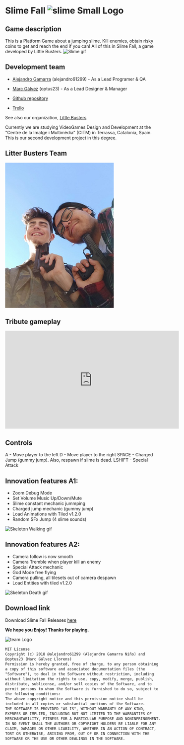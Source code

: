 ﻿# Slime Fall ![slime Small Logo](https://github.com/LITTLE-BUSTERS-STUDIO/SlimeFall/blob/master/docs/Slime%20Fall%20Logo2.png)


## Game description
This is a Platform Game about a jumping slime. Kill enemies, obtain risky coins to get and reach the end if you can! All of this in Slime Fall, a game developed by Little Busters.
![Slime gif](https://media.giphy.com/media/ZNKTOhKsCtidMGtzQG/giphy.gif)


## Development team
* [Alejandro Gamarra](https://github.com/alejandro61299) 
 (alejandro61299) - As a Lead Programer & QA
 
* [Marc Gálvez]( https://github.com/optus23) (optus23) - As a Lead Designer & Manager

* [Github repository]( https://github.com/LITTLE-BUSTERS-STUDIO/FallSlime)
* [Trello]( https://trello.com/b/ZRKRIdPU/little-busters)

See also our organization, [Little Busters](https://github.com/LITTLE-BUSTERS-STUDIO)

Currently we are studying VideoGames Design and Development at the "Centre de la Imatge i Multimèdia" (CITM) in Terrassa, Catalonia, Spain. This is our second development project in this degree.

## Litter Busters Team
![team photo](Japan2018.jpeg)


## Tribute gameplay

<iframe width="560" height="315" src="https://www.youtube.com/embed/5DJ6QL3aveo" frameborder="0" allow="autoplay; encrypted-media" allowfullscreen></iframe>

## Controls
A - Move player to the left
D - Move player to the right
SPACE - Charged Jump (gummy jump). Also, respawn if slime is dead.
LSHIFT - Special Attack


## Innovation features A1:

* Zoom Debug Mode
* Set Volume Music Up/Down/Mute
* Slime constant mechanic jummping
* Charged jump mechanic (gummy jump)
* Load Animations with Tiled v1.2.0
* Random SFx Jump (4 slime sounds)

![Skeleton Walking gif](https://media.giphy.com/media/3XCqoGPMbbnfDMXVaH/giphy.gif)

## Innovation features A2:

* Camera follow is now smooth
* Camera Tremble when player kill an enemy
* Special Attack mechanic
* God Mode free flying
* Camera pulling, all tilesets out of camera despawn
* Load Entities with tiled v1.2.0

![Skeleton Death gif](https://media.giphy.com/media/3tKcEoLd4V0dBpB8jb/giphy.gif)

## Download link

Download Slime Fall Releases [here](https://github.com/LITTLE-BUSTERS-STUDIO/SlimeFall/releases)


**We hope you Enjoy! Thanks for playing.**

![team Logo](https://github.com/LITTLE-BUSTERS-STUDIO/SlimeFall/blob/master/docs/Slime%20Fall%20Logo.png)


~~~~~~~~~~~~~~~
MIT License
Copyright (c) 2018 @alejandro61299 (Alejandro Gamarra Niño) and @optus23 (Marc Gálvez Llorens)
Permission is hereby granted, free of charge, to any person obtaining a copy of this software and associated documentation files (the "Software"), to deal in the Software without restriction, including without limitation the rights to use, copy, modify, merge, publish, distribute, sublicense, and/or sell copies of the Software, and to permit persons to whom the Software is furnished to do so, subject to the following conditions:
The above copyright notice and this permission notice shall be included in all copies or substantial portions of the Software.
THE SOFTWARE IS PROVIDED "AS IS", WITHOUT WARRANTY OF ANY KIND, EXPRESS OR IMPLIED, INCLUDING BUT NOT LIMITED TO THE WARRANTIES OF MERCHANTABILITY, FITNESS FOR A PARTICULAR PURPOSE AND NONINFRINGEMENT. IN NO EVENT SHALL THE AUTHORS OR COPYRIGHT HOLDERS BE LIABLE FOR ANY CLAIM, DAMAGES OR OTHER LIABILITY, WHETHER IN AN ACTION OF CONTRACT, TORT OR OTHERWISE, ARISING FROM, OUT OF OR IN CONNECTION WITH THE SOFTWARE OR THE USE OR OTHER DEALINGS IN THE SOFTWARE.
~~~~~~~~~~~~~~~


